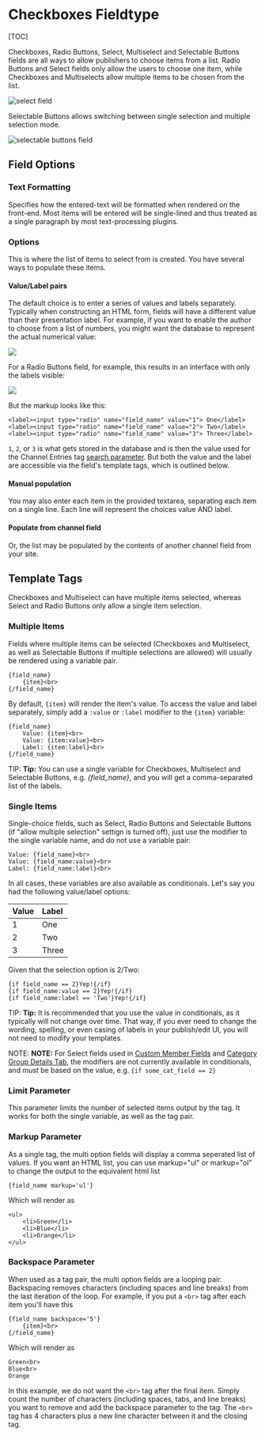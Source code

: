 <!--
    This source file is part of the open source project
    ExpressionEngine User Guide (https://github.com/ExpressionEngine/ExpressionEngine-User-Guide)

    @link      https://expressionengine.com/
    @copyright Copyright (c) 2003-2020, Packet Tide, LLC (https://packettide.com)
    @license   https://expressionengine.com/license Licensed under Apache License, Version 2.0
-->

# Checkboxes Fieldtype

[TOC]

Checkboxes, Radio Buttons, Select, Multiselect and Selectable Buttons fields are all ways to allow publishers to choose items from a list. Radio Buttons and Select fields only allow the users to choose one item, while Checkboxes and Multiselects allow multiple items to be chosen from the list. 

![select field](_images/field_select.png)

Selectable Buttons allows switching between single selection and multiple selection mode.

![selectable buttons field](_images/field_selectable_buttons.png)

## Field Options

### Text Formatting

Specifies how the entered-text will be formatted when rendered on the front-end. Most items will be entered will be single-lined and thus treated as a single paragraph by most text-processing plugins.

### Options

This is where the list of items to select from is created. You have several ways to populate these items.

#### Value/Label pairs

The default choice is to enter a series of values and labels separately. Typically when constructing an HTML form, fields will have a different value than their presentation label. For example, if you want to enable the author to choose from a list of numbers, you might want the database to represent the actual numerical value:

![](_images/valuelabel1.png)

For a Radio Buttons field, for example, this results in an interface with only the labels visible:

![](_images/valuelabel2.png)

But the markup looks like this:

    <label><input type="radio" name="field_name" value="1"> One</label>
    <label><input type="radio" name="field_name" value="2"> Two</label>
    <label><input type="radio" name="field_name" value="3"> Three</label>

`1`, `2`, or `3` is what gets stored in the database and is then the value used for the Channel Entries tag [search parameter](channels/entries.md#searchfield_name). But both the value and the label are accessible via the field's template tags, which is outlined below.

#### Manual population

You may also enter each item in the provided textarea, separating each item on a single line. Each line will represent the choices value AND label.

#### Populate from channel field

Or, the list may be populated by the contents of another channel field from your site.

## Template Tags

Checkboxes and Multiselect can have multiple items selected, whereas Select and Radio Buttons only allow a single item selection.

### Multiple Items

Fields where multiple items can be selected (Checkboxes and Multiselect, as well as Selectable Buttons if multiple selections are allowed) will usually be rendered using a variable pair.

    {field_name}
        {item}<br>
    {/field_name}

By default, `{item}` will render the item's value. To access the value and label separately, simply add a `:value` or `:label` modifier to the `{item}` variable:

    {field_name}
        Value: {item}<br>
        Value: {item:value}<br>
        Label: {item:label}<br>
    {/field_name}

TIP: **Tip:** You can use a single variable for Checkboxes, Multiselect and Selectable Buttons, e.g. _{field_name}_, and you will get a comma-separated list of the labels.

### Single Items

Single-choice fields, such as Select, Radio Buttons and Selectable Buttons (if "allow multiple selection" settign is turned off), just use the modifier to the single variable name, and do not use a variable pair:

    Value: {field_name}<br>
    Value: {field_name:value}<br>
    Label: {field_name:label}<br>

In all cases, these variables are also available as conditionals. Let's say you had the following value/label options:

| Value | Label |
| :---- | :---- |
| 1     | One   |
| 2     | Two   |
| 3     | Three |

Given that the selection option is 2/Two:

    {if field_name == 2}Yep!{/if}
    {if field_name:value == 2}Yep!{/if}
    {if field_name:label == 'Two'}Yep!{/if}

TIP: **Tip:** It is recommended that you use the value in conditionals, as it typically will not change over time. That way, if you ever need to change the wording, spelling, or even casing of labels in your publish/edit UI, you will not need to modify your templates.

NOTE: **NOTE:** For Select fields used in [Custom Member Fields](control-panel/member-manager.md#custom-member-fields) and [Category Group Details Tab](control-panel/categories.md#details-tab), the modifiers are not currently available in conditionals, and _must_ be based on the value, e.g. `{if some_cat_field == 2}`

### Limit Parameter

This parameter limits the number of selected items output by the tag. It works for both the single variable, as well as the tag pair.

### Markup Parameter

As a single tag, the multi option fields will display a comma seperated list of values. If you want an HTML list, you can use markup="ul" or markup="ol" to change the output to the equivalent html list

    {field_name markup='ul'}

Which will render as

    <ul>
        <li>Green</li>
        <li>Blue</li>
        <li>Orange</li>
    </ul>

### Backspace Parameter

When used as a tag pair, the multi option fields are a looping pair. Backspacing removes characters (including spaces and line breaks) from the last iteration of the loop. For example, if you put a `<br>` tag after each item you'll have this

    {field_name backspace='5'}
        {item}<br>
    {/field_name}

Which will render as

    Green<br>
    Blue<br>
    Orange

In this example, we do not want the `<br>` tag after the final item. Simply count the number of characters (including spaces, tabs, and line breaks) you want to remove and add the backspace parameter to the tag. The `<br>` tag has 4 characters plus a new line character between it and the closing tag.
